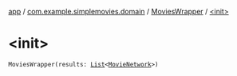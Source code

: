 [app](../../index.md) / [com.example.simplemovies.domain](../index.md) / [MoviesWrapper](index.md) / [&lt;init&gt;](./-init-.md)

# &lt;init&gt;

`MoviesWrapper(results: `[`List`](https://kotlinlang.org/api/latest/jvm/stdlib/kotlin.collections/-list/index.html)`<`[`MovieNetwork`](../-movie-network/index.md)`>)`